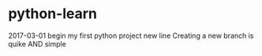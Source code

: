 # python-learn
2017-03-01 begin my first python project
new line
Creating a new branch is quike AND simple
